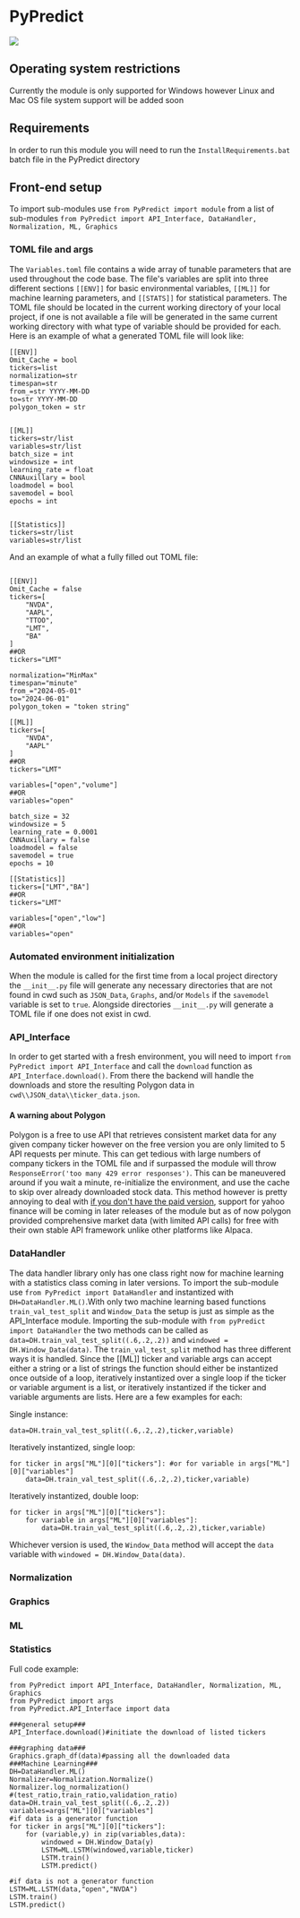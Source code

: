 # PyPredict
![](logo.png)
## Operating system restrictions
Currently the module is only supported for Windows however Linux and Mac OS file system support will be added soon


## Requirements
In order to run this module you will need to run the `InstallRequirements.bat` batch file in the PyPredict directory


## Front-end setup
To import sub-modules use `from PyPredict import module` from a list of sub-modules `from PyPredict import API_Interface, DataHandler, Normalization, ML, Graphics`


### TOML file and args


The `Variables.toml` file contains a wide array of tunable parameters that are used throughout the code base. The file's variables are split into three different sections `[[ENV]]` for basic environmental variables, `[[ML]]` for machine learning parameters, and `[[STATS]]` for statistical parameters. The TOML file should be located in the current working directory of your local project, if one is not available a file will be generated in the same current working directory with what type of variable should be provided for each. Here is an example of what a generated TOML file will look like:
```
[[ENV]]
Omit_Cache = bool
tickers=list
normalization=str
timespan=str
from_=str YYYY-MM-DD
to=str YYYY-MM-DD
polygon_token = str


[[ML]]
tickers=str/list
variables=str/list
batch_size = int
windowsize = int
learning_rate = float
CNNAuxillary = bool
loadmodel = bool
savemodel = bool
epochs = int


[[Statistics]]
tickers=str/list
variables=str/list
```

And an example of what a fully filled out TOML file:

```

[[ENV]]
Omit_Cache = false
tickers=[
    "NVDA",
    "AAPL",
    "TTOO",
    "LMT",
    "BA"
]
##OR
tickers="LMT"

normalization="MinMax"
timespan="minute"
from_="2024-05-01"
to="2024-06-01"
polygon_token = "token string"

[[ML]]
tickers=[
    "NVDA",
    "AAPL"
]
##OR
tickers="LMT"

variables=["open","volume"]
##OR
variables="open"

batch_size = 32 
windowsize = 5
learning_rate = 0.0001
CNNAuxillary = false
loadmodel = false
savemodel = true 
epochs = 10

[[Statistics]]
tickers=["LMT","BA"]
##OR
tickers="LMT"

variables=["open","low"]
##OR
variables="open"
```

### Automated environment initialization


When the module is called for the first time from a local project directory the `__init__.py` file will generate any necessary directories that are not found in cwd such as `JSON_Data`, `Graphs`, and/or `Models` if the `savemodel` variable is set to `true`. Alongside directories `__init__.py` will generate a TOML file if one does not exist in cwd.


### API_Interface
In order to get started with a fresh environment, you will need to import `from PyPredict import API_Interface` and call the `download` function as `API_Interface.download()`. From there the backend will handle the downloads and store the resulting Polygon data in `cwd\\JSON_data\\ticker_data.json`.


#### A warning about Polygon
Polygon is a free to use API that retrieves consistent market data for any given company ticker however on the free version you are only limited to 5 API requests per minute. This can get tedious with large numbers of company tickers in the TOML file and if surpassed the module will throw `ResponseError('too many 429 error responses')`. This can be maneuvered around if you wait a minute, re-initialize the environment, and use the cache to skip over already downloaded stock data. This method however is pretty annoying to deal with [if you don't have the paid version](https://polygon.io/pricing), support for yahoo finance will be coming in later releases of the module but as of now polygon provided comprehensive market data (with limited API calls) for free with their own stable API framework unlike other platforms like Alpaca.


### DataHandler
The data handler library only has one class right now for machine learning with a statistics class coming in later versions. To import the sub-module use `from PyPredict import DataHandler` and instantized with `DH=DataHandler.ML()`.With only two machine learning based functions `train_val_test_split` and `Window_Data` the setup is just as simple as the API_Interface module. Importing the sub-module with `from pyPredict import DataHandler` the two methods can be called as `data=DH.train_val_test_split((.6,.2,.2))` and `windowed = DH.Window_Data(data)`. The `train_val_test_split` method has three different ways it is handled. Since the [[ML]] ticker and variable args can accept either a string or a list of strings the function should either be instantized once outside of a loop, iteratively instantized over a single loop if the ticker or variable argument is a list, or iteratively instantized if the ticker and variable arguments are lists. Here are a few examples for each:


Single instance:


```
data=DH.train_val_test_split((.6,.2,.2),ticker,variable)
```


Iteratively instantized, single loop:
```
for ticker in args["ML"][0]["tickers"]: #or for variable in args["ML"][0]["variables"]
    data=DH.train_val_test_split((.6,.2,.2),ticker,variable)
```


Iteratively instantized, double loop:
```
for ticker in args["ML"][0]["tickers"]:
    for variable in args["ML"][0]["variables"]:
        data=DH.train_val_test_split((.6,.2,.2),ticker,variable)
```


Whichever version is used, the `Window_Data` method will accept the `data` variable with `windowed = DH.Window_Data(data)`.

### Normalization

### Graphics

### ML

### Statistics

Full code example:
```
from PyPredict import API_Interface, DataHandler, Normalization, ML, Graphics
from PyPredict import args
from PyPredict.API_Interface import data

###general setup###
API_Interface.download()#initiate the download of listed tickers

###graphing data###
Graphics.graph_df(data)#passing all the downloaded data 
###Machine Learning###
DH=DataHandler.ML()
Normalizer=Normalization.Normalize()
Normalizer.log_normalization()
#(test_ratio,train_ratio,validation_ratio)
data=DH.train_val_test_split((.6,.2,.2))
variables=args["ML"][0]["variables"]
#if data is a generator function
for ticker in args["ML"][0]["tickers"]:
    for (variable,y) in zip(variables,data):
        windowed = DH.Window_Data(y)
        LSTM=ML.LSTM(windowed,variable,ticker)
        LSTM.train()
        LSTM.predict()

#if data is not a generator function
LSTM=ML.LSTM(data,"open","NVDA")
LSTM.train()
LSTM.predict()
```